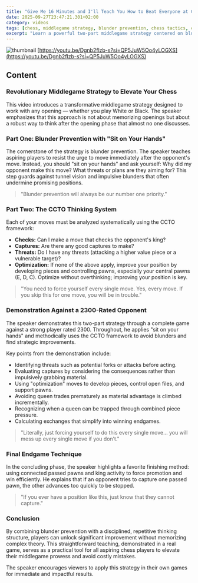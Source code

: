 ```yaml
---
title: "Give Me 16 Minutes and I'll Teach You How to Beat Everyone at Chess (en)"
date: 2025-09-27T23:47:21.301+02:00
category: videos
tags: [chess, middlegame strategy, blunder prevention, chess tactics, chess improvement, CCTO method, chess thinking process, chess endgame, chess tips]
excerpt: "Learn a powerful two-part middlegame strategy centered on blunder prevention and the CCTO thinking system, demonstrated through a game against a 2300-rated player, to dramatically improve your chess skills."
---
```


![thumbnail](https://i.ytimg.com/vi/Dgnb2flzb-s/maxresdefault.jpg)
[https://youtu.be/Dgnb2flzb-s?si=QP5JuW5Oo4yLOGXS](https://youtu.be/Dgnb2flzb-s?si=QP5JuW5Oo4yLOGXS)

<!--- My thoughts -->

## Content

### Revolutionary Middlegame Strategy to Elevate Your Chess
This video introduces a transformative middlegame strategy designed to work with any opening — whether you play White or Black. The speaker emphasizes that this approach is not about memorizing openings but about a robust way to think after the opening phase that almost no one discusses.

### Part One: Blunder Prevention with "Sit on Your Hands"
The cornerstone of the strategy is blunder prevention. The speaker teaches aspiring players to resist the urge to move immediately after the opponent's move. Instead, you should "sit on your hands" and ask yourself: Why did my opponent make this move? What threats or plans are they aiming for? This step guards against tunnel vision and impulsive blunders that often undermine promising positions.

> "Blunder prevention will always be our number one priority."

### Part Two: The CCTO Thinking System
Each of your moves must be analyzed systematically using the CCTO framework:
- **Checks:** Can I make a move that checks the opponent's king?
- **Captures:** Are there any good captures to make?
- **Threats:** Do I have any threats (attacking a higher value piece or a vulnerable target)?
- **Optimization:** If none of the above apply, improve your position by developing pieces and controlling pawns, especially your central pawns (E, D, C). Optimize without overthinking; improving your position is key.

> "You need to force yourself every single move. Yes, every move. If you skip this for one move, you will be in trouble."

### Demonstration Against a 2300-Rated Opponent
The speaker demonstrates this two-part strategy through a complete game against a strong player rated 2300. Throughout, he applies "sit on your hands" and methodically uses the CCTO framework to avoid blunders and find strategic improvements.

Key points from the demonstration include:
- Identifying threats such as potential forks or attacks before acting.
- Evaluating captures by considering the consequences rather than impulsively grabbing material.
- Using "optimization" moves to develop pieces, control open files, and support pawns.
- Avoiding queen trades prematurely as material advantage is climbed incrementally.
- Recognizing when a queen can be trapped through combined piece pressure.
- Calculating exchanges that simplify into winning endgames.

> "Literally, just forcing yourself to do this every single move... you will mess up every single move if you don’t."

### Final Endgame Technique
In the concluding phase, the speaker highlights a favorite finishing method: using connected passed pawns and king activity to force promotion and win efficiently. He explains that if an opponent tries to capture one passed pawn, the other advances too quickly to be stopped.

> "If you ever have a position like this, just know that they cannot capture."

### Conclusion
By combining blunder prevention with a disciplined, repetitive thinking structure, players can unlock significant improvement without memorizing complex theory. This straightforward teaching, demonstrated in a real game, serves as a practical tool for all aspiring chess players to elevate their middlegame prowess and avoid costly mistakes.

The speaker encourages viewers to apply this strategy in their own games for immediate and impactful results.
